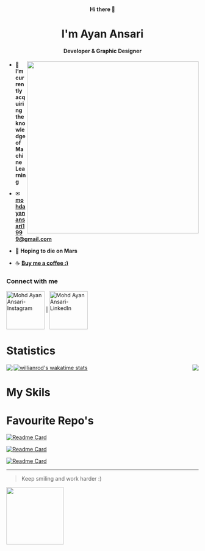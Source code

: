 <h4 align=center>Hi there 👋</h4>
<h1 align=center>I'm Ayan Ansari</h1>
<h4 align=center>Developer & Graphic Designer</h4>
<!-- <p align="left"> <img src="" alt="Ayan Ansari" /> </p> -->
<img align="right" width="450" src="https://media3.giphy.com/media/ZDTbix65Me1YDNLDF3/200.webp?cid=ecf05e47bslz79b2r5bvrju9vz84btf82e0gkbtnpykq054e&rid=200.webp&ct=ts">

<!-- - 👨‍💻 You can also check out my portfolio at  -->
- 🌱 **I’m currently acquiring the knowledge of Machine Learning**

- ✉ **mohdayanansari1999@gmail.com**

- 🚀 **Hoping to die on Mars**

- ☕ **<a href="https://www.buymeacoffee.com/ayanansari07">Buy me a coffee :)</a>**

<h3 align="left">Connect with me</h3>
<p align="left">
<a href="https://www.instagram.com/ayanansari._/" target="blank"><img align="center" src="https://firebasestorage.googleapis.com/v0/b/my-first-demo-7da78.appspot.com/o/Instagram.png?alt=media&token=6236c1cc-3a60-4497-aa8c-88cb8e83bf8a" alt="Mohd Ayan Ansari-Instagram" width="100"></a>
  |
<a href="https://www.linkedin.com/in/mohdayanansari" target="blank"><img align="center" src="https://firebasestorage.googleapis.com/v0/b/my-first-demo-7da78.appspot.com/o/LinkedIn.png?alt=media&token=dc18d841-a939-493f-bfaf-28c911309389" alt="Mohd Ayan Ansari-LinkedIn" width="100"></a>
</p>

<!--
**objectorienteddev07/objectorienteddev07** is a ✨ _special_ ✨ repository because its `README.md` (this file) appears on your GitHub profile.

Here are some ideas to get you started:

- 🔭 I’m currently working on ...
- 🌱 I’m currently learning ...
- 👯 I’m looking to collaborate on ...
- 🤔 I’m looking for help with ...
- 💬 Ask me about ...
- 📫 How to reach me: ...
- 😄 Pronouns: ...
- ⚡ Fun fact: ...
-->
<h1>Statistics</h1>
<a href="https://github.com/anuraghazra/github-readme-stats">
  <img align="left" src="https://github-readme-stats.vercel.app/api?username=objectorienteddev07&theme=dracula&count_private=true&show_icons=true&include_all_commits=true&hide_border=true&hide_title=true&border_radius=30" />
</a>

<a href="https://github.com/anuraghazra/github-readme-stats">
  <img align="right" src="https://github-readme-stats.vercel.app/api/top-langs/?username=objectorienteddev07&theme=dracula&layout=compact&langs_count=10&hide_border=true&border_radius=30" />
</a>
<!-- 
<h4>&nbsp;&nbsp;&nbsp;&nbsp;&nbsp;&nbsp;&nbsp;&nbsp;&nbsp;&nbsp;&nbsp;&nbsp;&nbsp;&nbsp;&nbsp;&nbsp;&nbsp;&nbsp;&nbsp;&nbsp;&nbsp;&nbsp;&nbsp;&nbsp;&nbsp;&nbsp;&nbsp;&nbsp;&nbsp;&nbsp;&nbsp;&nbsp;&nbsp;&nbsp;&nbsp;&nbsp;&nbsp;&nbsp;&nbsp;&nbsp;&nbsp;&nbsp;&nbsp;&nbsp;&nbsp;&nbsp;&nbsp;&nbsp;Coding Time Stats</h4> -->
<!-- wakatime week stats -->

[![willianrod's wakatime stats](https://github-readme-stats.vercel.app/api/wakatime?username=objectorienteddev&border_radius=30&hide_title=true&layout=compact)](https://github.com/anuraghazra/github-readme-stats)

<h1>My Skils</h1>
<h1>Favourite Repo's</h1>



<!-- React Todo App Repo -->
[![Readme Card](https://github-readme-stats.vercel.app/api/pin/?username=objectorienteddev07&repo=Todo-React.js-App&show-owner=true&border_radius=35)](https://github.com/anuraghazra/github-readme-stats)

<!-- Simon's Game Repo -->

[![Readme Card](https://github-readme-stats.vercel.app/api/pin/?username=objectorienteddev07&repo=Simons-Game&show-owner=true&border_radius=35)](https://github.com/anuraghazra/github-readme-stats)
<!-- three.js Repo-->
[![Readme Card](https://github-readme-stats.vercel.app/api/pin/?username=objectorienteddev07&repo=Three.js-Project-1&show-owner=true&border_radius=35)](https://github.com/anuraghazra/github-readme-stats)

<!-- Moving illustration -->
<!-- <img align="right" style="border-radius:50%"  src="https://cdn.dribbble.com/users/2646423/screenshots/5507196/computer.gif"> -->
---
>Keep smiling and work harder :)
<img align="left" width="150" src="https://media3.giphy.com/media/lnaoFgGrDHnivdu5Bc/200w.webp?cid=ecf05e47bslz79b2r5bvrju9vz84btf82e0gkbtnpykq054e&rid=200w.webp&ct=s">
